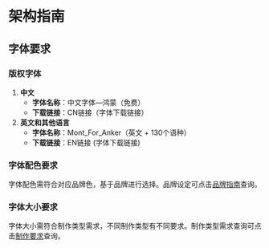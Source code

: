 # 架构指南
## 字体要求
### 版权字体
1. **中文**
    - **字体名称**：中文字体—鸿蒙（免费）
    - **下载链接**：CN链接（字体下载链接）
2. **英文和其他语言**
    - **字体名称**：Mont_For_Anker（英文 + 130个语种）
    - **下载链接**：EN链接 (字体下载链接)
### 字体配色要求
字体配色需符合对应品牌色，基于品牌进行选择。品牌设定可点击[品牌指南](http://box.884886.xyz/)查询。
### 字体大小要求
字体大小需符合制作类型需求，不同制作类型有不同要求。制作类型需求查询可点击[制作要求](http://box.884886.xyz/)查询。 